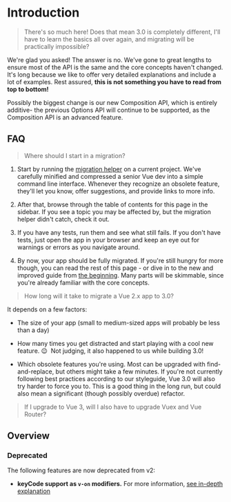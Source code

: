 # Introduction

> There's so much here! Does that mean 3.0 is completely different, I'll have to learn the basics all over again, and migrating will be practically impossible?

We're glad you asked! The answer is no. We've gone to great lengths to ensure most of the API is the same and the core concepts haven't changed. It's long because we like to offer very detailed explanations and include a lot of examples. Rest assured, **this is not something you have to read from top to bottom!**

[//]: # 'TODO: update composition API with a link'

Possibly the biggest change is our new Composition API, which is entirely additive- the previous Options API will continue to be supported, as the Composition API is an advanced feature.

## FAQ

> Where should I start in a migration?

[//]: # 'TODO: update this link when we have a migration helper'

1. Start by running the [migration helper](https://github.com/vuejs/vue-migration-helper) on a current project. We've carefully minified and compressed a senior Vue dev into a simple command line interface. Whenever they recognize an obsolete feature, they'll let you know, offer suggestions, and provide links to more info.

2. After that, browse through the table of contents for this page in the sidebar. If you see a topic you may be affected by, but the migration helper didn't catch, check it out.

3. If you have any tests, run them and see what still fails. If you don't have tests, just open the app in your browser and keep an eye out for warnings or errors as you navigate around.

4. By now, your app should be fully migrated. If you're still hungry for more though, you can read the rest of this page - or dive in to the new and improved guide from [the beginning](index.html). Many parts will be skimmable, since you're already familiar with the core concepts.

> How long will it take to migrate a Vue 2.x app to 3.0?

It depends on a few factors:

- The size of your app (small to medium-sized apps will probably be less than a day)

- How many times you get distracted and start playing with a cool new feature. 😉 &nbsp;Not judging, it also happened to us while building 3.0!

[//]: # 'TODO: update this with link to styleguide'

- Which obsolete features you're using. Most can be upgraded with find-and-replace, but others might take a few minutes. If you're not currently following best practices according to our styleguide, Vue 3.0 will also try harder to force you to. This is a good thing in the long run, but could also mean a significant (though possibly overdue) refactor.

> If I upgrade to Vue 3, will I also have to upgrade Vuex and Vue Router?

[//]: # 'TODO: still need to see where this lands'

## Overview

### Deprecated

The following features are now deprecated from v2:

- **keyCode support as `v-on` modifiers.** For more information, [see in-depth explanation](/guides/migration/keycodes.html)
